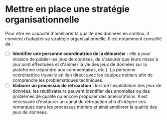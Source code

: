 # Mettre en place une stratégie organisationnelle

Pour être en capacité d'améliorer la qualité des données en continu, il convient d'adapter sa stratégie organisationnelle. Il est notamment conseillé de :&#x20;

* [ ] **Identifier une personne coordinatrice de la démarche** : elle a pour mission de publier les jeux de données, de s'assurer que leurs mises à jour sont effectuées et d'animer la vie des jeux de données sur la plateforme (répondre aux commentaires, etc.). La personne coordinatrice travaille en lien direct avec les équipes métiers afin de comprendre les problématiques techniques.&#x20;
* [ ] **Elaborer un processus de rétroaction** : lors de l'exploitation des jeux de données, les réutilisateurs peuvent identifier des anomalies ou des problèmes de qualité ou encore proposer des améliorations. Il est nécessaire d'instaurer un canal de rétroaction afin d'intégrer ces remarques dans les processus métiers et ainsi améliorer la qualité des jeux de données.
